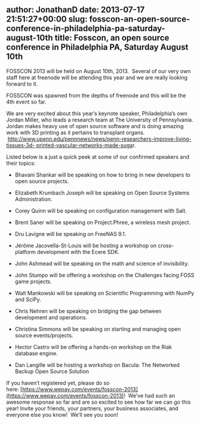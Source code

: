 author: JonathanD
date: 2013-07-17 21:51:27+00:00
slug: fosscon-an-open-source-conference-in-philadelphia-pa-saturday-august-10th
title: Fosscon, an open source conference in Philadelphia PA, Saturday August 10th
---

FOSSCON 2013 will be held on August 10th, 2013.  Several of our very own staff here at freenode will be attending this year and we are really looking forward to it.




FOSSCON was spawned from the depths of freenode and this will be the 4th event so far.




We are very excited about this year’s keynote speaker, Philadelphia’s own Jordan Miller, who leads a research team at The University of Pennsylvania. Jordan makes heavy use of open source software and is doing amazing work with 3D printing as it pertains to transplant organs.  [http://www.upenn.edu/pennnews/news/penn-researchers-improve-living-tissues-3d- printed-vascular-networks-made-suga](http://www.upenn.edu/pennnews/news/penn-researchers-improve-living-tissues-3d-%20printed-vascular-networks-made-sugar)r.




Listed below is a just a quick peek at some of our confirmed speakers and their topics:






	
  * Bhavani Shankar will be speaking on how to bring in new developers to open source projects.

	
  * Elizabeth Krumbach Joseph will be speaking on Open Source Systems Administration.

	
  * Corey Quinn will be speaking on configuration management with Salt.

	
  * Brent Saner will be speaking on Project.Phree, a wireless mesh project.

	
  * Dru Lavigne will be speaking on FreeNAS 9.1.

	
  * Jérôme Jacovella-St-Louis will be hosting a workshop on cross-platform development with the Ecere SDK.

	
  * John Ashmead will be speaking on the math and science of invisibility.

	
  * John Stumpo will be offering a workshop on the Challenges facing FOSS game projects.

	
  * Walt Mankowski will be speaking on Scientific Programming with NumPy and SciPy.

	
  * Chris Nehren will be speaking on bridging the gap between development and operations.

	
  * Christina Simmons will be speaking on starting and managing open source events/projects.

	
  * Hector Castro will be offering a hands-on workshop on the Riak database engine.

	
  * Dan Langille will be hosting a workshop on Bacula: The Networked Backup Open Source Solution




If you haven’t registered yet, please do so here: [https://www.wepay.com/events/fosscon-2013](https://www.wepay.com/events/fosscon-2013)!  We’ve had such an awesome response so far and are so excited to see how far we can go this year! Invite your friends, your partners, your business associates, and everyone else you know!  We’ll see you soon!
